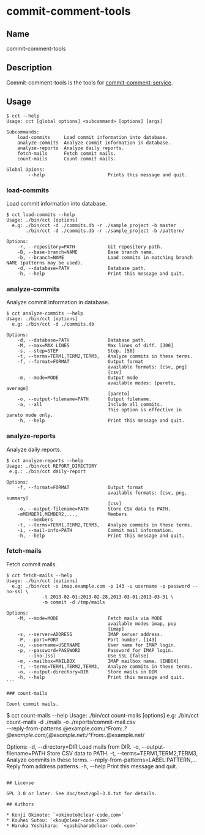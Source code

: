 commit-comment-tools
====================

## Name

commit-comment-tools

## Description

Commit-comment-tools is the tools for
[commit-comment-service](http://www.clear-code.com/services/commit-comment.html).

## Usage

````
$ cct --help
Usage: cct [global options] <subcommand> [options] [args]

Subcommands:
    load-commits     Load commit information into database.
    analyze-commits  Analyze commit information in database.
    analyze-reports  Analyze daily reports.
    fetch-mails      Fetch commit mails.
    count-mails      Count commit mails.

Global Opions:
        --help                       Prints this message and quit.
````

### load-commits

Load commit information into database.

````
$ cct load-commits --help
Usage: ./bin/cct [options]
  e.g: ./bin/cct -d ./commits.db -r ./sample_project -b master
       ./bin/cct -d ./commits.db -r ./sample_project -b /pattern/

Options:
    -r, --repository=PATH            Git repository path.
    -B, --base-branch=NAME           Base branch name.
    -b, --branch=NAME                Load commits in matching branch NAME (patterns may be used).
    -d, --database=PATH              Database path.
    -h, --help                       Print this message and quit.
````

### analyze-commits

Analyze commit information in database.

````
$ cct analyze-commits --help
Usage: ./bin/cct [options]
  e.g: ./bin/cct -d ./commits.db

Options:
    -d, --database=PATH              Database path.
    -M, --max=MAX_LINES              Max lines of diff. [300]
    -s, --step=STEP                  Step. [50]
    -t, --terms=TERM1,TERM2,TERM3,   Analyze commits in these terms.
    -f, --format=FORMAT              Output format
                                     available formats: [csv, png]
                                     [csv]
    -m, --mode=MODE                  Output mode
                                     available modes: [pareto, average]
                                     [pareto]
    -o, --output-filename=PATH       Output filename.
    -a, --all                        Include all commits.
                                     This option is effective in pareto mode only.
    -h, --help                       Print this message and quit.
````

### analyze-reports

Analyze daily reports.

````
$ cct analyze-reports --help
Usage: ./bin/cct REPORT_DIRECTORY
 e.g.: ./bin/cct daily-report

Options:
    -f, --format=FORMAT              Output format
                                     available formats: [csv, png, summary]
                                     [csv]
    -o, --output-filename=PATH       Store CSV data to PATH.
    -mMEMBER1,MEMBER2,...,           Members
        --members
    -t, --terms=TERM1,TERM2,TERM3,   Analyze commits in these terms.
    -i, --mail-info=PATH             Commit mail information.
    -h, --help                       Print this message and quit.
````

### fetch-mails

Fetch commit mails.

````
$ cct fetch-mails --help
Usage: ./bin/cct [options]
  e.g: ./bin/cct -s imap.example.com -p 143 -u username -p password --no-ssl \
             -t 2013-02-01:2013-02-28,2013-03-01:2013-03-31 \
             -m commit -d /tmp/mails

Options:
    -M, --mode=MODE                  Fetch mails via MODE
                                     available modes imap, pop
                                     [imap]
    -s, --server=ADDRESS             IMAP server address.
    -P, --port=PORT                  Port number. [143]
    -u, --username=USERNAME          User name for IMAP login.
    -p, --password=PASSWORD          Password for IMAP login.
        --[no-]ssl                   Use SSL [false]
    -m, --mailbox=MAILBOX            IMAP mailbox name. [INBOX]
    -t, --terms=TERM1,TERM2,TERM3,   Analyze commits in these terms.
    -o, --output-directory=DIR       Store mails in DIR
    -h, --help                       Print this message and quit.
```

### count-mails

Count commit mails.

````
$ cct count-mails --help
Usage: ./bin/cct count-mails [options]
  e.g: ./bin/cct count-mails -d ./mails -o ./reports/commit-mail.csv \
             --reply-from-patterns @example.com:/^From:.*?@example\.com/,@example.net:/^From:.*@example\.net/

Options:
    -d, --directory=DIR              Load mails from DIR.
    -o, --output-filename=PATH       Store CSV data to PATH.
    -t, --terms=TERM1,TERM2,TERM3,   Analyze commits in these terms.
        --reply-from-patterns=LABEL:PATTERN,...
                                     Reply from address patterns.
    -h, --help                       Print this message and quit.
````

## License

GPL 3.0 or later. See doc/text/gpl-3.0.txt for details.

## Authors

* Kenji Okimoto: `<okimoto@clear-code.com>`
* Kouhei Sutou: `<kou@clear-code.com>`
* Haruka Yoshihara: `<yoshihara@clear-code.com>`

